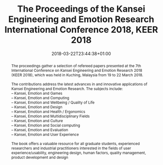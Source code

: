 ---
slug: kansei-engineering-and-emotion-research-2018
title: The Proceedings of the Kansei Engineering and Emotion Research International Conference 2018, KEER 2018
layout: single
searchFilter: Publication
searchWeight: 8
publitype: edition
subsection: edition
subsection: edition
kansei: true
research: 
    -  kansei
institution:
    logo: TUe
    short: 'TU/e'
    name: "Eindhoven University of Technology"
    web: "https://www.tue.nl/en/"
    colo: "#c72125"
date: 2018-03-22T23:44:38+01:00
citation:
    editors:
        1: ["Lokman", "Anitawati Mohd", "A.M."]
        2: ["Yamanaka", "Toshimasa", "T."]
        3: ["Levy", "Pierre", "P."]
        4: ["Chen", "Jeff C.", "J.C."]
        5: ["Koyama", "Shinichi", "S."]
    year: 2018
    journal: "the Proceedings of the 7th International Conference on Kansei Engineering and Emotion Research 2018 – KEER2018"
    publisher: ["Japanese Society of Kansei Engineering", "Kuching, Sarawak, Malaysia"]
    isbn: "978-981-10-8612-0"
reference: "Lokman, A.M., Yamanaka, T., Lévy, P., Chen, K., Koyama, S. (Eds). 2018. Proceedings of the 7th International Conference on Kansei Engineering and Emotion Research 2018 – KEER2018. Kuching, Sarawak, Malaysia. ISBN: 978-981-10-8612-0."
abstract: "The proceedings gather a selection of refereed papers presented at the 7th International Conference on Kansei Engineering and Emotion Research 2018 (KEER 2018), which was held in Kuching, Malaysia from 19 to 22 March 2018.<br/><br/>The contributions address the latest advances in and innovative applications of Kansei Engineering and Emotion Research. The subjects include:<br/>– Kansei, Emotion and Games<br/>– Kansei, Emotion and Computing<br/>– Kansei, Emotion and Wellbeing / Quality of Life<br/>– Kansei, Emotion and Design<br/>– Kansei, Emotion and Health / Ergonomics<br/>– Kansei, Emotion and Multidisciplinary Fields<br/>– Kansei, Emotion and Culture<br/>– Kansei, Emotion and Social computing<br/>– Kansei, Emotion and Evaluation<br/>– Kansei, Emotion and User Experience<br/><br/>The book offers a valuable resource for all graduate students, experienced researchers and industrial practitioners interested in the fields of user experience/usability, engineering design, human factors, quality management, product development and design"
link:
    8: ["proceedings", "proceedings", " https://ep.liu.se/en/conference-issue.aspx?series=ecp&issue=146"]
---